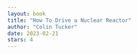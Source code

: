 ```yaml
---
layout: book
title: "How To Drive a Nuclear Reactor"
author: "Colin Tucker"
date: 2023-02-21
stars: 4
---
```


